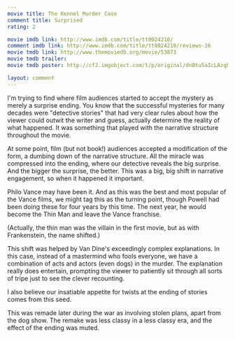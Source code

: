 ```yaml
---
movie title: The Kennel Murder Case
comment title: Surprised
rating: 2

movie imdb link: http://www.imdb.com/title/tt0024210/
comment imdb link: http://www.imdb.com/title/tt0024210/reviews-16
movie tmdb link: http://www.themoviedb.org/movie/53873
movie tmdb trailer: 
movie tmdb poster: http://cf2.imgobject.com/t/p/original/dnBtu5aIcLAzqPQsktqG1wmNqmv.jpg

layout: comment
---
```


I'm trying to find where film audiences started to accept the mystery as merely a surprise ending. You know that the successful mysteries for many decades were "detective stories" that had very clear rules about how the viewer could outwit the writer and guess, actually determine the reality of what happened. It was something that played with the narrative structure throughout the movie.

At some point, film (but not book!) audiences accepted a modification of the form, a dumbing down of the narrative structure. All the miracle was compressed into the ending, where our detective reveals the big surprise. And the bigger the surprise, the better. This was a big, big shift in narrative engagement, so when it happened it important.

Philo Vance may have been it. And as this was the best and most popular of the Vance films, we might tag this as the turning point, though Powell had been doing these for four years by this time. The next year, he would become the Thin Man and leave the Vance franchise.

(Actually, the thin man was the villain in the first movie, but as with Frankenstein, the name shifted.)

This shift was helped by Van Dine's exceedingly complex explanations. In this case, instead of a mastermind who fools everyone, we have a combination of acts and actors (even dogs) in the murder. The explanation really does entertain, prompting the viewer to patiently sit through all sorts of tripe just to see the clever recounting. 

I also believe our insatiable appetite for twists at the ending of stories comes from this seed.

This was remade later during the war as involving stolen plans, apart from the dog show. The remake was less classy in a less classy era, and the effect of the ending was muted.